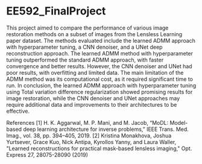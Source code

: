 # EE592_FinalProject

This project aimed to compare the performance of various image restoration methods on a subset of images from the Lensless Learning paper dataset. The methods evaluated include the learned ADMM approach with hyperparameter tuning, a CNN denoiser, and a UNet deep reconstruction approach. The learned ADMM method with hyperparameter tuning outperformed the standard ADMM approach, with faster convergence and better results. However, the CNN denoiser and UNet had poor results, with overfitting and limited data. The main limitation of the ADMM method was its computational cost, as it required significant time to run. In conclusion, the learned ADMM approach with hyperparameter tuning using Total variation difference regularization showed promising results for image restoration, while the CNN denoiser and UNet approaches may require additional data and improvements to their architectures to be effective.


References
[1]	H. K. Aggarwal, M. P. Mani, and M. Jacob, “MoDL: Model-based deep learning architecture for inverse problems,” IEEE Trans. Med. Imag., vol. 38, pp. 394–405, 2019.
[2]	Kristina Monakhova, Joshua Yurtsever, Grace Kuo, Nick Antipa, Kyrollos Yanny, and Laura Waller, "Learned reconstructions for practical mask-based lensless imaging," Opt. Express 27, 28075-28090 (2019)

